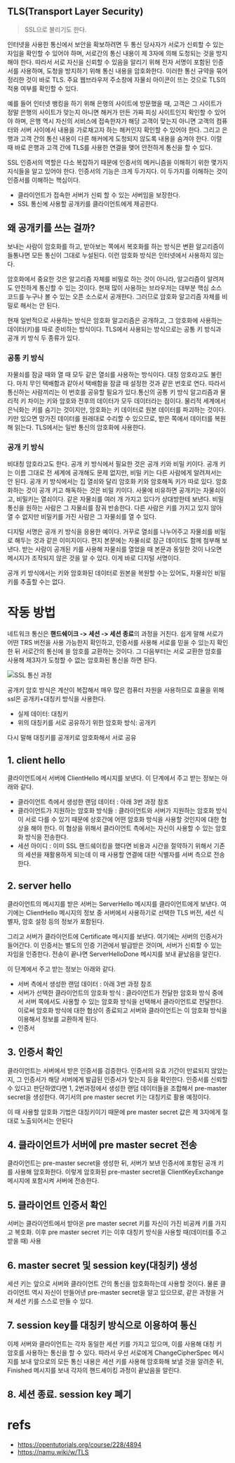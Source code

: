 TLS(Transport Layer Security)
---

> SSL으로 불리기도 한다.

인터넷을 사용한 통신에서 보안을 확보하려면 두 통신 당사자가 서로가 신뢰할 수 있는 자임을 확인할 수 있어야 하며, 서로간의 통신 내용이 제 3자에 의해 도청되는 것을 방지해야 한다. 따라서 서로 자신을 신뢰할 수 있음을 알리기 위해 전자 서명이 포함된 인증서를 사용하며, 도청을 방지하기 위해 통신 내용을 암호화한다. 이러한 통신 규약을 묶어 정리한 것이 바로 TLS. 주요 웹브라우저 주소창에 자물쇠 아이콘이 뜨는 것으로 TLS의 적용 여부를 확인할 수 있다.

예를 들어 인터넷 뱅킹을 하기 위해 은행의 사이트에 방문했을 때, 고객은 그 사이트가 정말 은행의 사이트가 맞는지 아니면 해커가 만든 가짜 피싱 사이트인지 확인할 수 있어야 하며, 은행 역시 자신의 서비스에 접속한자가 해당 고객이 맞는지 아니면 고객의 컴퓨터와 서버 사이에서 내용을 가로채고자 하는 해커인지 확인할 수 있어야 한다. 그리고 은행과 고객 간의 통신 내용이 다른 해커에게 도청되지 않도록 내용을 숨겨야 한다. 이럴 때 바로 은행과 고객 간에 TLS를 사용한 연결을 맺어 안전하게 통신을 할 수 있다.

SSL 인증서의 역할은 다소 복잡하기 때문에 인증서의 메커니즘을 이해하기 위한 몇가지 지식들을 알고 있어야 한다. 인증서의 기능은 크게 두가지다. 이 두가지를 이해하는 것이 인증서를 이해하는 핵심이다.

* 클라이언트가 접속한 서버가 신뢰 할 수 있는 서버임을 보장한다.
* SSL 통신에 사용할 공개키를 클라이언트에게 제공한다.

## 왜 공개키를 쓰는 걸까?
보내는 사람이 암호화를 하고, 받아보는 쪽에서 복호화를 하는 방식은 변환 알고리즘이 들통나면 모든 통신이 그대로 누설된다. 이런 암호화 방식은 인터넷에서 사용하지 않는다.

암호화에서 중요한 것은 알고리즘 자체를 비밀로 하는 것이 아니라, 알고리즘이 알려져도 안전하게 통신할 수 있는 것이다. 현재 많이 사용하는 브라우저는 대부분 핵심 소스 코드를 누구나 볼 수 있는 오픈 소스로서 공개한다. 그러므로 암호화 알고리즘 자체를 비밀로 해서는 안 된다.

현재 일반적으로 사용하는 방식은 암호화 알고리즘은 공개하고, 그 암호화에 사용하는 데이터(키)를 따로 준비하는 방식이다. TLS에서 사용되는 방식으로는 공통 키 방식과 공개 키 방식 두 종류가 있다.

### 공통 키 방식
자물쇠를 잠글 때와 열 때 모두 같은 열쇠를 사용하는 방식이다. 대칭 암호라고도 불린다. 마치 무인 택배함과 같아서 택배함을 잠글 때 설정한 것과 같은 번호로 연다. 따라서 통신하는 사람끼리는 이 번호를 공유할 필요가 있다.통신의 공통 키 방식 알고리즘과 물리적 키 차이는 키와 암호와 전후의 데이터가 모두 데이터라는 점이다. 물리적 세계에서 은닉화는 키를 숨기는 것이지만, 암호화는 키 데이터로 원본 데이터를 파괴하는 것이다. 키만 있으면 망가진 데이터를 원래대로 수리할 수 있으므로, 받은 쪽에서 데이터를 복원해 읽는다. TLS에서는 일반 통신의 암호화에 사용한다.

### 공개 키 방식
비대칭 암호라고도 한다. 공개 키 방식에서 필요한 것은 공개 키와 비밀 키이다. 공개 키는 이름 그대로 전 세계에 공개해도 문제 없지만, 비밀 키는 다른 사람에게 알려져서는 안 된다. 공개 키 방식에서는 집 열쇠와 달리 암호화 키와 암호해독 키가 따로 있다. 암호화하는 것이 공개 키고 해독하는 것은 비밀 키이다. 사물에 비유하면 공개키는 자물쇠이고, 비밀키는 열쇠이다. 같은 자물쇠를 여러 개 가지고 있다가 상대방한테 보낸다. 비밀 통신을 원하는 사람은 그 자물쇠를 잠궈 반송한다. 다른 사람은 키를 가지고 있지 않아 열 수 없지만 비밀키를 가진 사람은 그 자물쇠를 열 수 있다.

디지털 서명은 공개 키 방식을 응용한 예이다. 거꾸로 열쇠를 나누어주고 자물쇠를 비밀로 해두는 것과 같은 이미지이다. 편지 본문에는 자물쇠로 잠근 데이터도 함께 첨부해 보낸다. 받는 사람이 공개된 키를 사용해 자물쇠를 열었을 때 본문과 동일한 것이 나오면 메시지가 조작되지 않은 것을 알 수 있다. 이게 바로 디지털 서명이다.

공개 키 방식에서는 키와 암호화된 데이터로 원본을 복원할 수는 있어도, 자물쇠인 비밀 키를 추출할 수는 없다.

# 작동 방법

네트워크 통신은 **핸드쉐이크 -> 세션 -> 세션 종료**의 과정을 거친다. 쉽게 말해 서로가 어떤 TRS 버전을 사용 가능한지 확인하고, 인증서를 사용해 서로를 믿을 수 있는지 확인한 뒤 서로간의 통신에 쓸 암호를 교환하는 것이다. 그 다음부터는 서로 교환한 암호를 사용해 제3자가 도청할 수 없는 암호화된 통신을 하면 된다.

![SSL 통신 과정](https://i.imgur.com/YIfy1wK.png)

공개키 암호 방식은 계산이 복잡해서 매우 많은 컴퓨터 자원을 사용하므로 효율을 위해 ssl은 공개키+대칭키 방식을 사용한다.


* 실제 데이터: 대칭키
* 위의 대칭키를 서로 공유하기 위한 암호화 방식: 공개키

다시 말해 대칭키를 공개키로 암호화해서 서로 공유

## 1. client hello
클라이언트에서 서버에 ClientHello 메시지를 보낸다. 이 단계에서 주고 받는 정보는 아래와 같다.
- 클라이언트 측에서 생성한 랜덤 데이터 : 아래 3번 과정 참조
- 클라이언트가 지원하는 암호화 방식들 : 클라이언트와 서버가 지원하는 암호화 방식이 서로 다를 수 있기 때문에 상호간에 어떤 암호화 방식을 사용할 것인지에 대한 협상을 해야 한다. 이 협상을 위해서 클라이언트 측에서는 자신이 사용할 수 있는 암호화 방식을 전송한다.
- 세션 아이디 : 이미 SSL 핸드쉐이킹을 했다면 비용과 시간을 절약하기 위해서 기존의 세션을 재활용하게 되는데 이 때 사용할 연결에 대한 식별자를 서버 측으로 전송한다.

## 2. server hello
클라이언트의 메시지를 받은 서버는 ServerHello 메시지를 클라이언트에게 보낸다. 여기에는 ClientHello 메시지의 정보 중 서버에서 사용하기로 선택한 TLS 버전, 세션 식별자, 암호 설정 등의 정보가 포함된다.

그리고 서버가 클라이언트에 Certificate 메시지를 보낸다. 여기에는 서버의 인증서가 들어간다. 이 인증서는 별도의 인증 기관에서 발급받은 것이며, 서버가 신뢰할 수 있는 자임을 인증한다. 전송이 끝나면 ServerHelloDone 메시지를 보내 끝났음을 알린다.

이 단계에서 주고 받는 정보는 아래와 같다.

* 서버 측에서 생성한 랜덤 데이터 : 아래 3번 과정 참조
* 서버가 선택한 클라이언트의 암호화 방식 : 클라이언트가 전달한 암호화 방식 중에서 서버 쪽에서도 사용할 수 있는 암호화 방식을 선택해서 클라이언트로 전달한다. 이로써 암호화 방식에 대한 협상이 종료되고 서버와 클라이언트는 이 암호화 방식을 이용해서 정보를 교환하게 된다.
* 인증서


## 3. 인증서 확인
클라이언트는 서버에서 받은 인증서를 검증한다. 인증서의 유효 기간이 만료되지 않았는지, 그 인증서가 해당 서버에게 발급된 인증서가 맞는지 등을 확인한다. 인증서를 신뢰할 수 있다고 판단하였다면 1, 2번과정에서 생성한 랜덤 데이터들을 조합해서 pre-master secret을 생성한다. 여기서의 pre master secret 키는 대칭키로 활용 예정이다.

이 때 사용할 암호화 기법은 대칭키이기 때문에 pre master secret 값은 제 3자에게 절대로 노출되어서는 안된다


## 4. 클라이언트가 서버에 pre master secret 전송
클라이언트는 pre-master secret을 생성한 뒤, 서버가 보낸 인증서에 포함된 공개 키를 사용해 암호화한다. 이렇게 암호화된 pre-master secret을 ClientKeyExchange 메시지에 포함시켜 서버에 전송한다.


## 5. 클라이언트 인증서 확인
서버는 클라이언트에서 받아온 pre master secret 키를 자신이 가진 비공캐 키를 가지고 복호화. 이후 pre master secret 키는 이후 대칭키 방식을 사용할 때(데이터를 주고 받을 때) 사용 


## 6. master secret 및 session key(대칭키) 생성
세션 키는 앞으로 서버와 클라이언트 간의 통신을 암호화하는데 사용할 것이다. 물론 클라이언트 역시 자신이 만들어낸 pre-master secret을 알고 있으므로, 같은 과정을 거쳐 세션 키를 스스로 만들 수 있다.


## 7. session key를 대칭키 방식으로 이용하여 통신
이제 서버와 클라이언트는 각자 동일한 세션 키를 가지고 있으며, 이를 사용해 대칭 키 암호를 사용하는 통신을 할 수 있다. 따라서 우선 서로에게 ChangeCipherSpec 메시지를 보내 앞으로의 모든 통신 내용은 세션 키를 사용해 암호화해 보낼 것을 알려준 뒤, Finished 메시지를 보내 각자의 핸드셰이킹 과정이 끝났음을 알린다.


## 8. 세션 종료. session key 폐기

# refs
- https://opentutorials.org/course/228/4894
- https://namu.wiki/w/TLS
